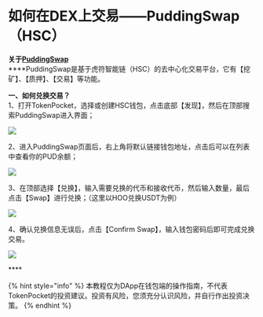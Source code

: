 # 如何在DEX上交易——PuddingSwap（HSC）

**关于**[**PuddingSwap**](https://exchange.puddingswap.finance/#/swap)  
****PuddingSwap是基于虎符智能链（HSC）的去中心化交易平台，它有【挖矿】、【质押】、【交易】等功能。

**一、如何兑换交易？**  
1、打开TokenPocket，选择或创建HSC钱包，点击底部【发现】，然后在顶部搜索PuddingSwap进入界面；

![](../.gitbook/assets/1%20%285%29.jpg)

2、进入PuddingSwap页面后，右上角将默认链接钱包地址，点击后可以在列表中查看你的PUD余额；

![](../.gitbook/assets/3.jpg)

3、在顶部选择【兑换】，输入需要兑换的代币和接收代币，然后输入数量，最后点击【Swap】进行兑换；（这里以HOO兑换USDT为例）

![](../.gitbook/assets/4%20%284%29.png)

4、确认兑换信息无误后，点击【Confirm Swap】，输入钱包密码后即可完成兑换交易。

![](../.gitbook/assets/5%20%281%29.png)

\*\*\*\*

{% hint style="info" %}
本教程仅为DApp在钱包端的操作指南，不代表TokenPocket的投资建议。投资有风险，您须充分认识风险，并自行作出投资决策。
{% endhint %}

